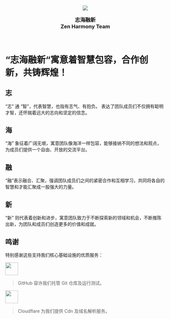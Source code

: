 <h3 align="center">
  <img src="https://avatars.githubusercontent.com/u/185505786?s=200&v=4"/>

  志海融新<br>
  Zen Harmony Team
</h3>

&nbsp;

# “志海融新“寓意着智慧包容，合作创新，共铸辉煌！

## 志
“志” 通 “智”，代表智慧，也指有志气、有抱负。
表达了团队成员们不仅拥有聪明才智，还怀揣着远大的志向和坚定的信念。

## 海
“海” 象征着广阔无垠，寓意团队像海洋一样包容，能够接纳不同的想法和观点，为成员们提供一个自由、开放的交流平台。

## 融
“融”表示融合、汇聚，强调团队成员们之间的紧密合作和互相学习，共同将各自的智慧和才能汇聚成一股强大的力量。

## 新
“新” 则代表着创新和进步，寓意团队致力于不断探索新的领域和机会，不断推陈出新，为团队和成员们创造更多的价值和成就。

## 鸣谢

特别感谢这些支持我们核心基础设施的优质服务：

<a href="https://github.com"><img height="40" src="https://github.githubassets.com/images/modules/logos_page/GitHub-Logo.png"></a>
> GitHub 容许我们托管 Git 仓库及运行测试。

<a href="https://www.cloudflare.com"><img height="40" src="https://registry.npmmirror.com/@lobehub/icons-static-png/latest/files/light/cloudflare-text.png"></a>
> Cloudflare 为我们提供 Cdn 及域名解析服务。


